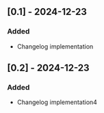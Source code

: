 ## [0.1] - 2024-12-23

### Added

- Changelog implementation

## [0.2] - 2024-12-23

### Added

- Changelog implementation4
